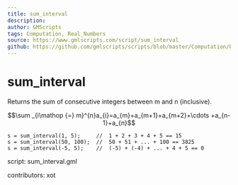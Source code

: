 ```yaml
---
title: sum_interval
description: 
author: GMScripts
tags: Computation, Real_Numbers
source: https://www.gmlscripts.com/script/sum_interval
github: https://github.com/gmlscripts/scripts/blob/master/Computation/Real_Numbers/sum_interval.gml
---
```


sum_interval
============

Returns the sum of consecutive integers between m and n (inclusive).

$$\sum _{i\mathop {=} m}^{n}a_{i}=a_{m}+a_{m+1}+a_{m+2}+\cdots +a_{n-1}+a_{n}$$

    s = sum_interval(1, 5);     //  1 + 2 + 3 + 4 + 5 == 15
    s = sum_interval(50, 100);  //  50 + 51 + ... + 100 == 3825
    s = sum_interval(-5, 5);    //  (-5) + (-4) + ... + 4 + 5 == 0

script: sum_interval.gml

contributors: xot
